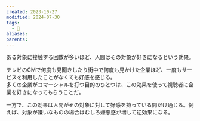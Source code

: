 ```yaml
---
created: 2023-10-27
modified: 2024-07-30
tags:
  - 📝
aliases: 
parents: 
---
```

ある対象に接触する回数が多いほど、人間はその対象が好きになるという効果。  

テレビのCMで何度も見聞きしたり街中で何度も見かけた企業ほど、一度もサービスを利用したことがなくても好感を感じる。    
多くの企業がコマーシャルを打つ目的のひとつは、この効果を使って視聴者に企業を好きになってもらうことだ。

一方で、この効果は人間がその対象に対して好感を持っている間だけ通じる。例えば、対象が嫌いなものの場合はむしろ嫌悪感が増して逆効果になる。